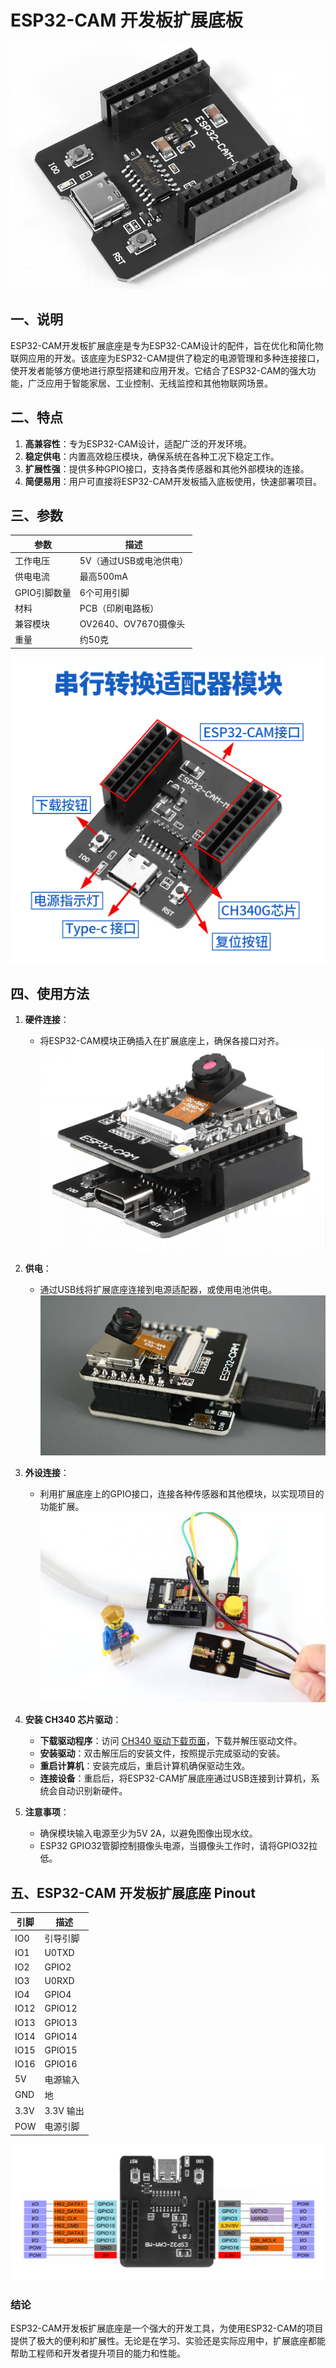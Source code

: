 
# ESP32-CAM 开发板扩展底板

  ![Img](./media/img-20250327115942.png)

## 一、说明
ESP32-CAM开发板扩展底座是专为ESP32-CAM设计的配件，旨在优化和简化物联网应用的开发。该底座为ESP32-CAM提供了稳定的电源管理和多种连接接口，使开发者能够方便地进行原型搭建和应用开发。它结合了ESP32-CAM的强大功能，广泛应用于智能家居、工业控制、无线监控和其他物联网场景。

## 二、特点
1. **高兼容性**：专为ESP32-CAM设计，适配广泛的开发环境。
2. **稳定供电**：内置高效稳压模块，确保系统在各种工况下稳定工作。
3. **扩展性强**：提供多种GPIO接口，支持各类传感器和其他外部模块的连接。
4. **简便易用**：用户可直接将ESP32-CAM开发板插入底板使用，快速部署项目。

## 三、参数
| 参数        | 描述                    |
|-------------|-----------------------|
| 工作电压    | 5V（通过USB或电池供电） |
| 供电电流    | 最高500mA             |
| GPIO引脚数量| 6个可用引脚           |
| 材料        | PCB（印刷电路板）     |
| 兼容模块    | OV2640、OV7670摄像头   |
| 重量        | 约50克                |

  ![Img](./media/img-20250327165515.jpg)


## 四、使用方法

1. **硬件连接**：
   - 将ESP32-CAM模块正确插入在扩展底座上，确保各接口对齐。
   ![Img](./media/img-20250327165302.png)

2. **供电**：
   - 通过USB线将扩展底座连接到电源适配器，或使用电池供电。
   ![Img](./media/img-20250327135320.png)

3. **外设连接**：
   - 利用扩展底座上的GPIO接口，连接各种传感器和其他模块，以实现项目的功能扩展。
   ![Img](./media/img-20250327165554.jpg)

4. **安装 CH340 芯片驱动**：
   - **下载驱动程序**：访问 [CH340 驱动下载页面](http://www.wch.cn/downloads/CH341SER_ZIP.html)，下载并解压驱动文件。
   - **安装驱动**：双击解压后的安装文件，按照提示完成驱动的安装。
   - **重启计算机**：安装完成后，重启计算机确保驱动生效。
   - **连接设备**：重启后，将ESP32-CAM扩展底座通过USB连接到计算机，系统会自动识别新硬件。

5. **注意事项**：
   - 确保模块输入电源至少为5V 2A，以避免图像出现水纹。
   - ESP32 GPIO32管脚控制摄像头电源，当摄像头工作时，请将GPIO32拉低。

## 五、ESP32-CAM 开发板扩展底座 Pinout

| 引脚      | 描述            |
|-----------|-----------------|
| IO0       | 引导引脚        |
| IO1       | U0TXD           |
| IO2       | GPIO2           |
| IO3       | U0RXD           |
| IO4       | GPIO4           |
| IO12      | GPIO12          |
| IO13      | GPIO13          |
| IO14      | GPIO14          |
| IO15      | GPIO15          |
| IO16      | GPIO16          |
| 5V        | 电源输入        |
| GND       | 地              |
| 3.3V      | 3.3V 输出       |
| POW       | 电源引脚        |

   ![Img](./media/img-20250327165001.jpg)


### 结论

ESP32-CAM开发板扩展底座是一个强大的开发工具，为使用ESP32-CAM的项目提供了极大的便利和扩展性。无论是在学习、实验还是实际应用中，扩展底座都能帮助工程师和开发者提升项目的能力和性能。
